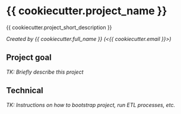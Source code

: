 # {{ cookiecutter.project_name }}

{{ cookiecutter.project_short_description }}

*Created by {{ cookiecutter.full_name }} (<{{ cookiecutter.email }}>)*

## Project goal

*TK: Briefly describe this project*

## Technical

*TK: Instructions on how to bootstrap project, run ETL processes, etc.*
